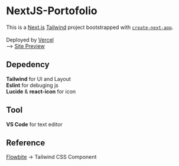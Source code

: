 # NextJS-Portofolio

This is a [Next.js](https://nextjs.org "Next.js Homepage") [Tailwind](https://tailwindcss.com/ "Tailwind Homepage") project bootstrapped with [`create-next-app`](https://nextjs.org/docs/app/api-reference/cli/create-next-app). <br />
<br />
Deployed by [Vercel](https://vercel.com/) <br />
--> [Site Preview](https://next-js-portofolio-ten.vercel.app/)

## Depedency

**Tailwind** for UI and Layout <br />
**Eslint** for debuging js <br />
**Lucide** & **react-icon** for icon

## Tool

**VS Code** for text editor

## Reference

[Flowbite](https://flowbite.com/) -> Tailwind CSS Component
